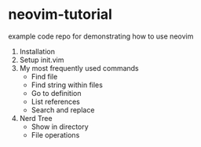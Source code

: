 # neovim-tutorial
example code repo for demonstrating how to use neovim

1. Installation  
2. Setup init.vim  
3. My most frequently used commands  
    * Find file
    * Find string within files
    * Go to definition
    * List references
    * Search and replace
4. Nerd Tree  
    * Show in directory
    * File operations
